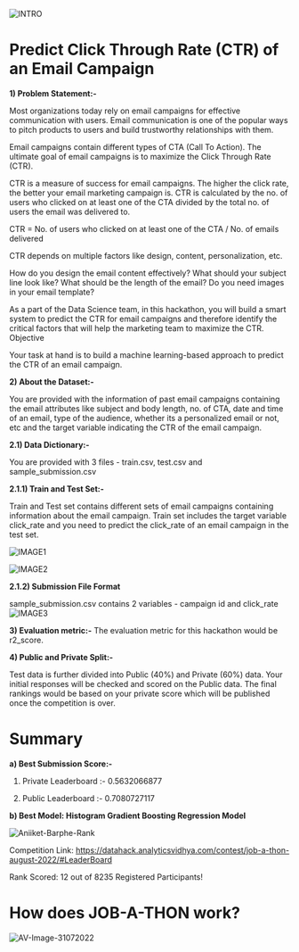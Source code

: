 ![INTRO](https://user-images.githubusercontent.com/84449238/182936181-b1dc651b-3bdc-4a49-b6c3-c337668ba4ed.JPG)
# Predict Click Through Rate (CTR) of an Email Campaign

**1) Problem Statement:-**


Most organizations today rely on email campaigns for effective communication with users. Email communication is one of the popular ways to pitch products to users and build trustworthy relationships with them.


Email campaigns contain different types of CTA (Call To Action). The ultimate goal of email campaigns is to maximize the Click Through Rate (CTR).


CTR is a measure of success for email campaigns. The higher the click rate, the better your email marketing campaign is. CTR is calculated by the no. of users who clicked on at least one of the CTA divided by the total no. of users the email was delivered to.


CTR =   No. of users who clicked on at least one of the CTA / No. of emails delivered


CTR depends on multiple factors like design, content, personalization, etc. 


How do you design the email content effectively?
What should your subject line look like?
What should be the length of the email?
Do you need images in your email template?

As a part of the Data Science team, in this hackathon, you will build a smart system to predict the CTR for email campaigns and therefore identify the critical factors that will help the marketing team to maximize the CTR.
Objective


Your task at hand is to build a machine learning-based approach to predict the CTR of an email campaign.



**2) About the Dataset:-**


You are provided with the information of past email campaigns containing the email attributes like subject and body length, no. of CTA, date and time of an email, type of the audience, whether its a personalized email or not, etc and the target variable indicating the CTR of the email campaign.

**2.1) Data Dictionary:-**

You are provided with 3 files - train.csv, test.csv and sample_submission.csv

**2.1.1) Train and Test Set:-**


Train and Test set contains different sets of email campaigns containing information about the email campaign. Train set includes the target variable click_rate and you need to predict the click_rate of an email campaign in the test set.

![IMAGE1](https://user-images.githubusercontent.com/84449238/182934341-95f5c2f5-24ee-4c6c-be8f-8b37ad89da3c.JPG)

![IMAGE2](https://user-images.githubusercontent.com/84449238/182934368-bf1b63a6-c4c0-45c0-b2a8-84706e0e0fdb.JPG)

**2.1.2) Submission File Format**

sample_submission.csv contains 2 variables - campaign id and click_rate
![IMAGE3](https://user-images.githubusercontent.com/84449238/182934572-bda14b09-0cb7-4be4-a67d-7e0875af13a4.JPG)

**3) Evaluation metric:-**
The evaluation metric for this hackathon would be r2_score.

**4) Public and Private Split:-**

Test data is further divided into Public (40%) and Private (60%) data. Your initial responses will be checked and scored on the Public data. The final rankings would be based on your private score which will be published once the competition is over.

# Summary
**a) Best Submission Score:-**

1) Private Leaderboard :- 0.5632066877

2) Public Leaderboard :- 0.7080727117

**b) Best Model: Histogram Gradient Boosting Regression Model**

![Aniiket-Barphe-Rank](https://user-images.githubusercontent.com/84449238/183632342-f5be4dd6-7dde-4ef8-94ad-63873b8414da.JPG)

Competition Link:  https://datahack.analyticsvidhya.com/contest/job-a-thon-august-2022/#LeaderBoard

Rank Scored: 12 out of 8235 Registered Participants!

# How does JOB-A-THON work?
![AV-Image-31072022](https://user-images.githubusercontent.com/84449238/182031346-653fd336-361c-4d2a-91b6-6941c5f57171.JPG)


